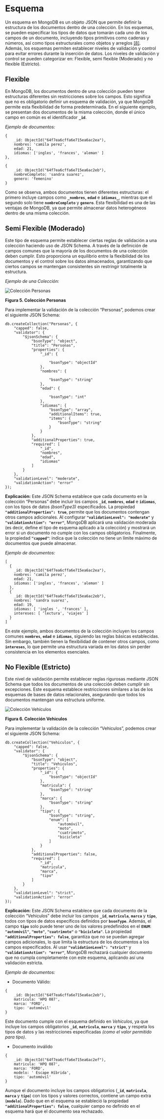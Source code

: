 # Esquema

Un esquema en MongoDB es un objeto JSON que permite definir la estructura de los documentos dentro de una colección. En los esquemas, se pueden especificar los tipos de datos que tomarán cada uno de los campos de un documento, incluyendo tipos primitivos como cadenas y números, así como tipos estructurales como objetos y arreglos ​[[8]](../05-Referencias/05-Referencias-Modulo-1.md#8)​. Además, los esquemas permiten establecer niveles de validación y control para evitar errores durante la inserción de datos. Los niveles de validación y control se pueden categorizar en: Flexible, semi flexible (Moderado) y no flexible (Estricto).

## Flexible

En MongoDB, los documentos dentro de una colección pueden tener estructuras diferentes sin restricciones sobre los campos. Esto significa que no es obligatorio definir un esquema de validación, ya que MongoDB permite esta flexibilidad de forma predeterminada. En el siguiente ejemplo, se presentan dos documentos de la misma colección, donde el único campo en común es el identificador **`_id`**.

_Ejemplo de documentos:_

```
{
    _id: ObjectId("64f7ea6cffa6e715ea6ac2ea"),
    nombres: 'camila perez',
    edad: 21,
    idiomas: ['ingles', 'frances', 'aleman' ]
},

{
    _id: ObjectId("64f7ea6cffa6e715ea6ac2eb"),
    nombreCompleto: 'sandra suarez',
    genero: 'femenino'
}
```

Como se observa, ambos documentos tienen diferentes estructuras: el primero incluye campos como **`_nombres`**, **`edad`** e **`idiomas_`**, mientras que el segundo solo tiene **`nombreCompleto`** y **`genero`**. Esta flexibilidad es una de las ventajas de MongoDB, ya que permite almacenar datos heterogéneos dentro de una misma colección.

## Semi Flexible (Moderado)

Este tipo de esquema permite establecer ciertas reglas de validación a una colección haciendo uso de JSON Schema. A través de la definición de campos comunes que la mayoría de los documentos de una colección deben cumplir. Esto proporciona un equilibrio entre la flexibilidad de los documentos y el control sobre los datos almacenados, garantizando que ciertos campos se mantengan consistentes sin restringir totalmente la estructura.

_Ejemplo de una Colección:_

![Colección Personas](../../imgs/coleccion-personas.png)

**Figura 5. Colección Personas**

Para implementar la validación de la colección “Personas”, podemos crear el siguiente JSON Schema:

```
db.createCollection("Personas", {
    "capped": false,
    "validator": {
        "$jsonSchema": {
            "bsonType": "object",
            "title": "Personas",
            "properties": {
                "_id": {

                    "bsonType": "objectId"
                },
                "nombres": {

                    "bsonType": "string"
                },
                "edad": {

                    "bsonType": "int"
                },
                "idiomas": {
                    "bsonType": "array",
                    "additionalItems": true,
                    "items": {
                        "bsonType": "string"
                    }
                }
            },
            "additionalProperties": true,
            "required": [
                "_id",
                "nombres",
                "edad",
                "idiomas"
            ]
        }
    },
    "validationLevel": "moderate",
    "validationAction": "error"
});
```

**Explicación:** Este JSON Schema establece que cada documento en la colección “Personas” debe incluir los campos **`_id`**, **`nombres`**, **`edad`** e **`idiomas`**, con los tipos de datos _(bsonType3)_ especificados. La propiedad **`"additionalProperties": true`**, permite que los documentos contengan otros campos adicionales. Al configurar **`"validationLevel": "moderate"`** y **`"validationAction": "error"`**, MongoDB aplicará una validación moderada (es decir, define el tipo de esquema aplicado a la colección) y mostrará un error si un documento no cumple con los campos obligatorios. Finalmente, la propiedad **`"capped"`**: indica que la colección no tiene un límite máximo de documentos que puede almacenar.

_Ejemplo de documentos:_

```
[
  {
    _id: ObjectId("64f7ea6cffa6e715ea6ac2ea"),
    nombres: ‘camila perez',
    edad: 21,
    idiomas: ['ingles', 'frances', 'aleman' ]
  },
  {
    _id: ObjectId("64f7ea6cffa6e715ea6ac2eb"),
    nombres: ‘sandra suarez',
    edad: 19,
    idiomas: [ 'ingles ', 'frances' ],
    intereses: [ ‘lectura', 'viajes' ]
  }
]
```

En este ejemplo, ambos documentos de la colección incluyen los campos comunes **`nombres`**, **`edad`** e **`idiomas`**, siguiendo las reglas básicas establecidas. Sin embargo, también tienen la flexibilidad de contener otros campos, como **`intereses`**, lo que permite una estructura variada en los datos sin perder consistencia en los elementos esenciales.

## No Flexible (Estricto)

Este nivel de validación permite establecer reglas rigurosas mediante JSON Schema que todos los documentos de una colección deben cumplir sin excepciones. Este esquema establece restricciones similares a las de los esquemas de bases de datos relacionales, asegurando que todos los documentos mantengan una estructura uniforme.

![Colección Vehículos](../../imgs/coleccion-vehiculos.png)

**Figura 6. Colección Vehiculos**

Para implementar la validación de la colección “Vehiculos”, podemos crear el siguiente JSON Schema:

```
db.createCollection("Vehiculos", {
    "capped": false,
    "validator": {
        "$jsonSchema": {
            "bsonType": "object",
            "title": "Vehiculos",
            "properties": {
                "_id": {
                    "bsonType": "objectId"
                },
                "matricula": {
                    "bsonType": "string"
                },
                "marca": {
                    "bsonType": "string"
                },
                "tipo": {
                    "bsonType": "string",
                    "enum": [
                        "automóvil",
                        "moto",
                        "cuatrimoto",
                        "bicicleta"
                    ]
                }
            },
            "additionalProperties": false,
            "required": [
                "_id",
                "matricula",
                "marca",
                "tipo"
            ]
        }
    },
    "validationLevel": "strict",
    "validationAction": "error"
});
```

**Explicación:** Este JSON Schema establece que cada documento de la colección “Vehiculos” debe incluir los campos **`_id`**, **`matricula`**, **`marca`** y **`tipo`**, todos con tipos de datos específicos definidos por **`bsonType`**. Además, el campo **`tipo`** solo puede tener uno de los valores predefinidos en el **`ENUM`**: **`"automóvil"`**, **`"moto"`**, **`"cuatrimoto"`** o **`"bicicleta"`**. La propiedad **`"additionalProperties": false`**, garantiza que no se puedan agregar campos adicionales, lo que limita la estructura de los documentos a los campos especificados. Al usar **`"validationLevel": "strict"`** y **`"validationAction": "error"`**, MongoDB rechazará cualquier documento que no cumpla completamente con este esquema, aplicando así una validación estricta.

_Ejemplo de documentos:_

- Documento Válido:

```
{
    _id: ObjectId("64f7ea6cffa6e715ea6ac2eb"),
    matricula: 'HPQ 087',
    marca: 'FORD',
    tipo: 'automóvil'
}
```

Este documento cumple con el esquema definido en _Vehiculos_, ya que incluye los campos obligatorios **`_id`**, **`matricula`**, **`marca`** y **`tipo`**, y respeta los tipos de datos y las restricciones especificadas _(como el valor permitido para tipo)_.

- Documento inválido

```
{
    _id: ObjectId("64f7ea6cffa6e715ea6ac2ef"),
    matricula: 'HPQ 087',
    marca: 'FORD',
    modelo: ' Escape Híbrida',
    tipo: 'automóvil'
}
```

Aunque el documento incluye los campos obligatorios (**`_id`**, **`matricula`**, **`marca`** y **`tipo`**) con los tipos y valores correctos, contiene un campo extra (**`modelo`**). Dado que en el esquema se estableció la propiedad **`"additionalProperties": false`**, cualquier campo no definido en el esquema hará que el documento sea rechazado.
